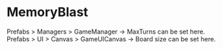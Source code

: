 # MemoryBlast

Prefabs > Managers > GameManager -> MaxTurns can be set here. <br />
Prefabs > UI > Canvas > GameUICanvas -> Board size can be set here. <br />